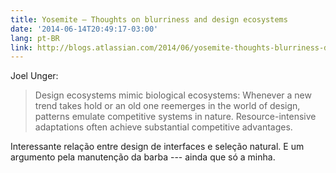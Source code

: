 ```yaml
---
title: Yosemite – Thoughts on blurriness and design ecosystems
date: '2014-06-14T20:49:17-03:00'
lang: pt-BR
link: http://blogs.atlassian.com/2014/06/yosemite-thoughts-blurriness-design-ecosystems/
---
```


Joel Unger:

> Design ecosystems mimic biological ecosystems: Whenever a new trend takes hold or an old one reemerges in the world of design, patterns emulate competitive systems in nature. Resource-intensive adaptations often achieve substantial competitive advantages.

Interessante relação entre design de interfaces e seleção natural. E um argumento pela manutenção da barba --- ainda que só a minha.
